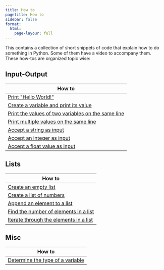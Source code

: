 ```yaml
---
title: How to
pagetitle: How to
sidebar: false
format:
  html:
    page-layour: full
---
```


This contains a collection of short snippets of code that explain how to do something in Python. Some of them have a video to accompany them. These how-tos are organized topic wise:

## Input-Output

| How to                                                       |
| ------------------------------------------------------------ |
| [Print "Hello World!"](/howto/howto-1.md)                    |
| [Create a variable and print its value](/howto/howto-2.md)   |
| [Print the values of two variables on the same line](/howto/howto-3.md) |
| [Print multiple values on the same line](/howto/howto-4.md)  |
| [Accept a string as input](/howto/howto-6.md)                |
| [Accept an integer as input](/howto/howto-7.md)              |
| [Accept a float value as input](/howto/howto-10.md)          |

## Lists

| How to                                                       |
| ------------------------------------------------------------ |
| [Create an empty list](/howto/howto-8.md)                    |
| [Create a list of numbers](/howto/howto-9.md)                |
| [Append an element to a list](/howto/howto-11.md)            |
| [Find the number of elements in a list](/howto/howto-12.md)  |
| [Iterate through the elements in a list](/howto/howto-13.md) |

## Misc

| How to                                                |
| ----------------------------------------------------- |
| [Determine the type of a variable](/howto/howto-5.md) |

